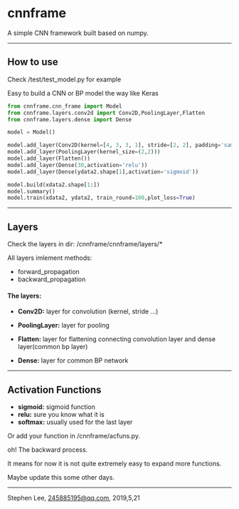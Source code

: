 # cnnframe
A simple CNN framework built based on numpy.

---
## How to use
Check /test/test_model.py for example  

Easy to build a CNN or BP model the way like Keras

```python
from cnnframe.cnn_frame import Model
from cnnframe.layers.conv2d import Conv2D,PoolingLayer,Flatten
from cnnframe.layers.dense import Dense

model = Model()

model.add_layer(Conv2D(kernel=[4, 3, 3, 1], stride=[2, 2], padding='same',activation='relu'))
model.add_layer(PoolingLayer(kernel_size=(2,2)))
model.add_layer(Flatten())
model.add_layer(Dense(30,activation='relu'))
model.add_layer(Dense(ydata2.shape[1],activation='sigmoid'))

model.build(xdata2.shape[1:])
model.summary()
model.train(xdata2, ydata2, train_round=100,plot_loss=True)
```

---
## Layers
Check the layers in dir: /cnnframe/cnnframe/layers/*  

All layers imlement methods:
- forward_propagation
- backward_propagation

#### The layers:
- **Conv2D:**
layer for convolution (kernel, stride ...)

- **PoolingLayer:**
layer for pooling

- **Flatten:**
layer for flattening
connecting convolution layer and dense layer(common bp layer)

- **Dense:**
layer for common BP network
---
## Activation Functions
- **sigmoid:**
sigmoid function
- **relu:**
sure you know what it is
- **softmax:**
usually used for the last layer

Or add your function in /cnnframe/acfuns.py.  

oh!  The backward process.  

It means for now it is not quite  extremely easy to expand more functions.  

Maybe update this some other days.


---  
Stephen Lee, 245885195@qq.com, 2019,5,21

